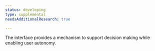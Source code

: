 ```yaml
---
status: developing
type: supplemental
needsAdditionalResearch: true

---
```


The interface provides a mechanism to support decision making while enabling user autonomy. 
